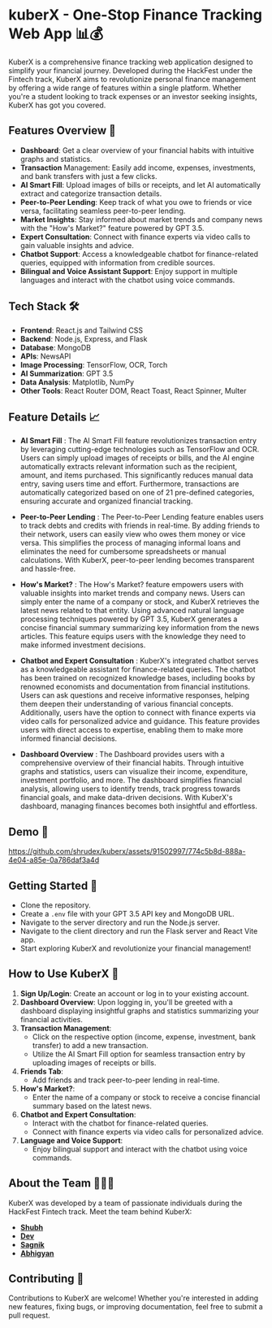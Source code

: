 # kuberX - One-Stop Finance Tracking Web App 📊💰
KuberX is a comprehensive finance tracking web application designed to simplify your financial journey. Developed during the HackFest under the Fintech track, KuberX aims to revolutionize personal finance management by offering a wide range of features within a single platform. Whether you're a student looking to track expenses or an investor seeking insights, KuberX has got you covered.

## Features Overview 🚀
- **Dashboard**: Get a clear overview of your financial habits with intuitive graphs and statistics.
- **Transaction** Management: Easily add income, expenses, investments, and bank transfers with just a few clicks.
- **AI Smart Fill**: Upload images of bills or receipts, and let AI automatically extract and categorize transaction details.
- **Peer-to-Peer Lending**: Keep track of what you owe to friends or vice versa, facilitating seamless peer-to-peer lending.
- **Market Insights**: Stay informed about market trends and company news with the "How's Market?" feature powered by GPT 3.5.
- **Expert Consultation**: Connect with finance experts via video calls to gain valuable insights and advice.
- **Chatbot Support**: Access a knowledgeable chatbot for finance-related queries, equipped with information from credible sources.
- **Bilingual and Voice Assistant Support**: Enjoy support in multiple languages and interact with the chatbot using voice commands.

## Tech Stack 🛠️
- **Frontend**: React.js and Tailwind CSS
- **Backend**: Node.js, Express, and Flask
- **Database**: MongoDB
- **APIs**: NewsAPI
- **Image Processing**: TensorFlow, OCR, Torch
- **AI Summarization**: GPT 3.5
- **Data Analysis**: Matplotlib, NumPy
- **Other Tools**: React Router DOM, React Toast, React Spinner, Multer

## Feature Details 📈

- **AI Smart Fill** : The AI Smart Fill feature revolutionizes transaction entry by leveraging cutting-edge technologies such as TensorFlow and OCR. Users can simply upload images of receipts or bills, and the AI engine automatically extracts relevant information such as the recipient, amount, and items purchased. This significantly reduces manual data entry, saving users time and effort. Furthermore, transactions are automatically categorized based on one of 21 pre-defined categories, ensuring accurate and organized financial tracking.

- **Peer-to-Peer Lending** : The Peer-to-Peer Lending feature enables users to track debts and credits with friends in real-time. By adding friends to their network, users can easily view who owes them money or vice versa. This simplifies the process of managing informal loans and eliminates the need for cumbersome spreadsheets or manual calculations. With KuberX, peer-to-peer lending becomes transparent and hassle-free.

- **How's Market?** : The How's Market? feature empowers users with valuable insights into market trends and company news. Users can simply enter the name of a company or stock, and KuberX retrieves the latest news related to that entity. Using advanced natural language processing techniques powered by GPT 3.5, KuberX generates a concise financial summary summarizing key information from the news articles. This feature equips users with the knowledge they need to make informed investment decisions.

- **Chatbot and Expert Consultation** : KuberX's integrated chatbot serves as a knowledgeable assistant for finance-related queries. The chatbot has been trained on recognized knowledge bases, including books by renowned economists and documentation from financial institutions. Users can ask questions and receive informative responses, helping them deepen their understanding of various financial concepts. Additionally, users have the option to connect with finance experts via video calls for personalized advice and guidance. This feature provides users with direct access to expertise, enabling them to make more informed financial decisions.

- **Dashboard Overview** : The Dashboard provides users with a comprehensive overview of their financial habits. Through intuitive graphs and statistics, users can visualize their income, expenditure, investment portfolio, and more. The dashboard simplifies financial analysis, allowing users to identify trends, track progress towards financial goals, and make data-driven decisions. With KuberX's dashboard, managing finances becomes both insightful and effortless.

## Demo 📸
https://github.com/shrudex/kuberx/assets/91502997/774c5b8d-888a-4e04-a85e-0a786daf3a4d



## Getting Started 🏁
- Clone the repository.
- Create a `.env` file with your GPT 3.5 API key and MongoDB URL.
- Navigate to the server directory and run the Node.js server.
- Navigate to the client directory and run the Flask server and React Vite app.
- Start exploring KuberX and revolutionize your financial management!

## How to Use KuberX 🤔

1. **Sign Up/Login**: Create an account or log in to your existing account.
2. **Dashboard Overview**: Upon logging in, you'll be greeted with a dashboard displaying insightful graphs and statistics summarizing your financial activities.
3. **Transaction Management**:
   - Click on the respective option (income, expense, investment, bank transfer) to add a new transaction.
   - Utilize the AI Smart Fill option for seamless transaction entry by uploading images of receipts or bills.
4. **Friends Tab**:
   - Add friends and track peer-to-peer lending in real-time.
5. **How's Market?**:
   - Enter the name of a company or stock to receive a concise financial summary based on the latest news.
6. **Chatbot and Expert Consultation**:
   - Interact with the chatbot for finance-related queries.
   - Connect with finance experts via video calls for personalized advice.
7. **Language and Voice Support**:
   - Enjoy bilingual support and interact with the chatbot using voice commands.

## About the Team 🙋🏻‍♂️

KuberX was developed by a team of passionate individuals during the HackFest Fintech track. Meet the team behind KuberX:

- **[Shubh](https://github.com/shrudex)**
- **[Dev](https://github.com/devt-10)**
- **[Sagnik](https://github.com/svgnix)**
- **[Abhigyan](https://github.com/abhigyanbasak248)**

## Contributing 🤝
Contributions to KuberX are welcome! Whether you're interested in adding new features, fixing bugs, or improving documentation, feel free to submit a pull request.



